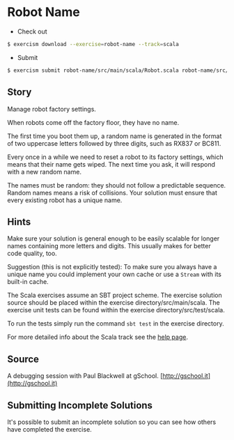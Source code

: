 # Robot Name

- Check out
```bash
$ exercism download --exercise=robot-name --track=scala
```

- Submit
```bash
$ exercism submit robot-name/src/main/scala/Robot.scala robot-name/src/test/scala/RobotNameTest.scala
```

## Story

Manage robot factory settings.

When robots come off the factory floor, they have no name.

The first time you boot them up, a random name is generated in the format
of two uppercase letters followed by three digits, such as RX837 or BC811.

Every once in a while we need to reset a robot to its factory settings,
which means that their name gets wiped. The next time you ask, it will
respond with a new random name.

The names must be random: they should not follow a predictable sequence.
Random names means a risk of collisions. Your solution must ensure that
every existing robot has a unique name.

## Hints
Make sure your solution is general enough to be easily scalable for longer names containing more letters and digits. This usually makes for better code quality, too.

Suggestion (this is not explicitly tested):
To make sure you always have a unique name you could implement your own cache or use a `Stream` with its built-in cache.


The Scala exercises assume an SBT project scheme. The exercise solution source
should be placed within the exercise directory/src/main/scala. The exercise
unit tests can be found within the exercise directory/src/test/scala.

To run the tests simply run the command `sbt test` in the exercise directory.

For more detailed info about the Scala track see the [help
page](http://exercism.io/languages/scala).


## Source

A debugging session with Paul Blackwell at gSchool. [http://gschool.it](http://gschool.it)

## Submitting Incomplete Solutions
It's possible to submit an incomplete solution so you can see how others have completed the exercise.
